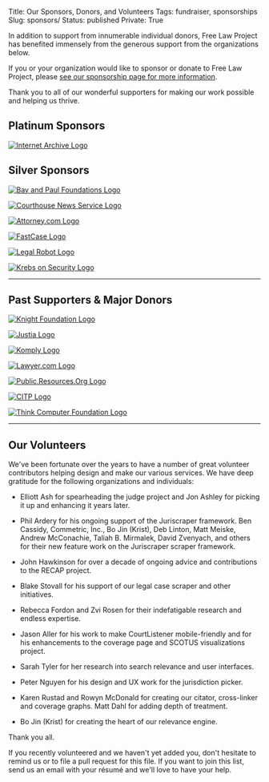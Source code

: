 Title: Our Sponsors, Donors, and Volunteers
Tags: fundraiser, sponsorships
Slug: sponsors/
Status: published
Private: True


<p class="lead">In addition to support from innumerable individual donors, Free Law Project has benefited immensely from the generous support from the organizations below.</p>

If you or your organization would like to sponsor or donate to Free Law Project, please [see our sponsorship page for more information][become].

Thank you to all of our wonderful supporters for making our work possible and helping us thrive. 

## Platinum Sponsors

<div class="row vertical-align v-offset-below-3">
    <div class="col-xs-4">
        <p><a href="https://archive.org"
           target="_blank">
            <img src="{static}/images/services-logos/internet-archive.png"
                 alt="Internet Archive Logo"
                 class="img-responsive">
        </a></p>
    </div>
</div>
<div class="clearfix"></div>


## Silver Sponsors

<div class="row vertical-align v-offset-below-3">
    <div class="col-xs-4">
        <p><a href="http://bayandpaulfoundations.org"
           target="_blank">
            <img src="{static}/images/services-logos/bay-and-paul.jpg"
                 alt="Bay and Paul Foundations Logo"
                 class="img-responsive">
        </a></p>
    </div>
    <div class="col-xs-4">
        <p><a href="https://www.courthousenews.com"
           target="_blank">
            <img src="{static}/images/services-logos/courthouse-news.png"
                 alt="Courthouse News Service Logo"
                 class="img-responsive">
        </a></p>
    </div>
    <div class="col-xs-4">
        <p><a href="https://www.attorney.com"
           target="_blank">
            <img src="{static}/images/services-logos/attorney_com.jpg"
                 alt="Attorney.com Logo"
                 class="img-responsive">
        </a></p>
    </div>
</div>

<div class="row vertical-align v-offset-below-3">
    <div class="col-xs-4">
        <p><a href="https://www.fastcase.com"
           target="_blank">
            <img src="{static}/images/services-logos/fastcase.png"
                 alt="FastCase Logo"
                 class="img-responsive">
        </a></p>
    </div>
    <div class="col-xs-4">
        <p><a href="https://www.legalrobot.com"
           target="_blank">
            <img src="{static}/images/services-logos/legal-robot.svg"
                 alt="Legal Robot Logo"
                 class="img-responsive">
        </a></p>
    </div>
    <div class="col-xs-4">
        <p><a href="https://krebsonsecurity.com/"
           target="_blank">
            <img src="{static}/images/services-logos/krebs-on-security.png"
                 alt="Krebs on Security Logo"
                 class="img-responsive">
        </a></p>
    </div>
</div>


-------

## Past Supporters & Major Donors

<div class="row vertical-align v-offset-below-3">
    <div class="col-xs-4">
        <p><a href="https://www.knightfoundation.org"
           target="_blank">
            <img src="{static}/images/services-logos/knight-foundation.png"
                 alt="Knight Foundation Logo"
                 class="img-responsive">
        </a></p>
    </div>
    <div class="col-xs-4">
        <p><a href="https://www.justia.com"
           target="_blank">
            <img src="{static}/images/services-logos/justia.png"
                 alt="Justia Logo"
                 class="img-responsive">
        </a></p>
    </div>
    <div class="col-xs-4">
        <p><a href="http://www.komply.co/"
           target="_blank">
            <img src="{static}/images/services-logos/komply.png"
                 alt="Komply Logo"
                 class="img-responsive">
        </a></p>
    </div>
</div>

<div class="row vertical-align v-offset-below-3">
    <div class="col-xs-4">
        <p><a href="https://www.lawyer.com"
           target="_blank">
            <img src="{static}/images/services-logos/lawyer.com.png"
                 alt="Lawyer.com Logo"
                 class="img-responsive">
        </a></p>
    </div>    
    <div class="col-xs-4">
        <p><a href="https://public.resource.org"
           target="_blank">
            <img src="{static}/images/services-logos/pro.png"
                 alt="Public.Resources.Org Logo"
                 class="img-responsive">
        </a></p>
    </div>
    <div class="col-xs-4">
        <p><a href="https://citp.princeton.org"
           target="_blank">
            <img src="{static}/images/recap/citp-logo-compact.png"
                 alt="CITP Logo"
                 class="img-responsive">
        </a></p>
    </div>
</div>
<div class="row vertical-align v-offset-below-3">
    <div class="col-xs-4">
        <p><a href="https://www.thinkcomputer.org"
           target="_blank" rel="nofollow">
            <img src="{static}/images/services-logos/think-computer-foundation.gif"
                 alt="Think Computer Foundation Logo"
                 class="img-responsive">
        </a></p>
    </div>
</div>


--------------

## Our Volunteers

We've been fortunate over the years to have a number of great volunteer contributors helping design and make our various services. We have deep gratitude for the following organizations and individuals:

 - Elliott Ash for spearheading the judge project and Jon Ashley for picking it up and enhancing it years later.

 - Phil Ardery for his ongoing support of the Juriscraper framework. Ben Cassidy, Commetric, Inc., Bo Jin (Krist), Deb Linton, Matt Meiske, Andrew McConachie, Taliah B. Mirmalek, David Zvenyach, and others for their new feature work on the Juriscraper scraper framework.

 - John Hawkinson for over a decade of ongoing advice and contributions to the RECAP project.
 
 - Blake Stovall for his support of our legal case scraper and other initiatives.
 
 - Rebecca Fordon and Zvi Rosen for their indefatigable research and endless expertise.

 - Jason Aller for his work to make CourtListener mobile-friendly and for his enhancements to the coverage page and SCOTUS visualizations project.

 - Sarah Tyler for her research into search relevance and user interfaces.
 
 - Peter Nguyen for his design and UX work for the jurisdiction picker.

 - Karen Rustad and Rowyn McDonald for creating our citator, cross-linker and coverage graphs. Matt Dahl for adding depth of treatment.
  
 - Bo Jin (Krist) for creating the heart of our relevance engine. 
 
Thank you all.

<span class="gray small">If you recently volunteered and we haven't yet added you, don't hesitate to remind us or to file a pull request for this file. If you want to join this list, send us an email with your résumé and we'll love to have your help.</span>

[become]: {filename}/pages/become-a-sponsor.md
